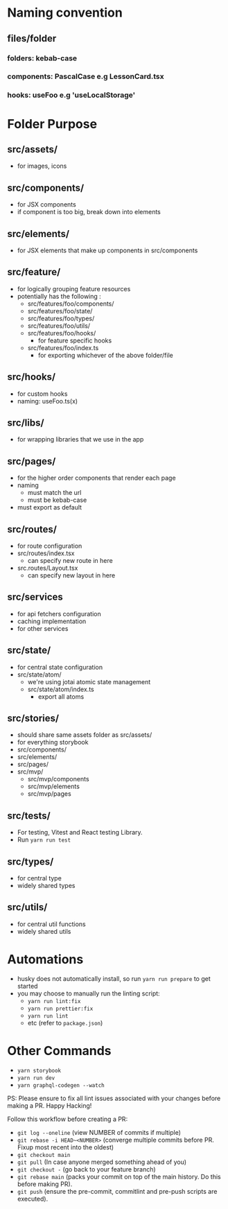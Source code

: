 # Naming convention

## files/folder

### folders: kebab-case

### components: PascalCase e.g LessonCard.tsx

### hooks: useFoo e.g 'useLocalStorage'

# Folder Purpose

## src/assets/

- for images, icons

## src/components/

- for JSX components
- if component is too big, break down into elements

## src/elements/

- for JSX elements that make up components in src/components

## src/feature/

- for logically grouping feature resources
- potentially has the following :
  - src/features/foo/components/
  - src/features/foo/state/
  - src/features/foo/types/
  - src/features/foo/utils/
  - src/features/foo/hooks/
    - for feature specific hooks
  - src/features/foo/index.ts
    - for exporting whichever of the above folder/file

## src/hooks/

- for custom hooks
- naming: useFoo.ts(x)

## src/libs/

- for wrapping libraries that we use in the app

## src/pages/

- for the higher order components that render each page
- naming
  - must match the url
  - must be kebab-case
- must export as default

## src/routes/

- for route configuration
- src/routes/index.tsx
  - can specify new route in here
- src.routes/Layout.tsx
  - can specify new layout in here

## src/services

- for api fetchers configuration
- caching implementation
- for other services

## src/state/

- for central state configuration
- src/state/atom/
  - we're using jotai atomic state management
  - src/state/atom/index.ts
    - export all atoms

## src/stories/

- should share same assets folder as src/assets/
- for everything storybook
- src/components/
- src/elements/
- src/pages/
- src/mvp/
  - src/mvp/components
  - src/mvp/elements
  - src/mvp/pages

## src/tests/

- For testing, Vitest and React testing Library.
- Run `yarn run test`

## src/types/

- for central type
- widely shared types

## src/utils/

- for central util functions
- widely shared utils

# Automations

- husky does not automatically install, so run `yarn run prepare` to get started
- you may choose to manually run the linting script:
  - `yarn run lint:fix`
  - `yarn run prettier:fix`
  - `yarn run lint`
  - etc (refer to `package.json`)

# Other Commands

- `yarn storybook`
- `yarn run dev`
- `yarn graphql-codegen --watch`

PS: Please ensure to fix all lint issues associated with your changes before making a PR. Happy Hacking!

Follow this workflow before creating a PR:

- `git log --oneline` (view NUMBER of commits if multiple)
- `git rebase -i HEAD~<NUMBER>` (converge multiple commits before PR. Fixup most recent into the oldest)
- `git checkout main`
- `git pull` (In case anyone merged something ahead of you)
- `git checkout -` (go back to your feature branch)
- `git rebase main` (packs your commit on top of the main history. Do this before making PR).
- `git push` (ensure the pre-commit, commitlint and pre-push scripts are executed).

